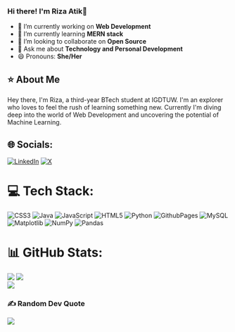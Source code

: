 ### Hi there! I'm Riza Atik👋

- 🔭 I’m currently working on **Web Development**
- 🌱 I’m currently learning **MERN stack** 
- 👯 I’m looking to collaborate on **Open Source**
- 💬 Ask me about **Technology and Personal Development**
- 😄 Pronouns: **She/Her**

## ⭐ About Me 
  Hey there, I'm Riza, a third-year BTech student at IGDTUW. I'm an explorer who loves to feel 
  the rush of learning something new. Currently I'm diving deep into the world of Web 
  Development and uncovering the potential of Machine Learning.


## 🌐 Socials:
[![LinkedIn](https://img.shields.io/badge/LinkedIn-%230077B5.svg?logo=linkedin&logoColor=white)](https://www.linkedin.com/in/riza-atik-3aa42922a/) [![X](https://img.shields.io/badge/X-black.svg?logo=X&logoColor=white)](https://twitter.com/RizaAtik3) 

# 💻 Tech Stack:
![CSS3](https://img.shields.io/badge/css3-%231572B6.svg?style=for-the-badge&logo=css3&logoColor=white) ![Java](https://img.shields.io/badge/java-%23ED8B00.svg?style=for-the-badge&logo=openjdk&logoColor=white) ![JavaScript](https://img.shields.io/badge/javascript-%23323330.svg?style=for-the-badge&logo=javascript&logoColor=%23F7DF1E) ![HTML5](https://img.shields.io/badge/html5-%23E34F26.svg?style=for-the-badge&logo=html5&logoColor=white) ![Python](https://img.shields.io/badge/python-3670A0?style=for-the-badge&logo=python&logoColor=ffdd54) ![GithubPages](https://img.shields.io/badge/github%20pages-121013?style=for-the-badge&logo=github&logoColor=white) ![MySQL](https://img.shields.io/badge/mysql-%2300000f.svg?style=for-the-badge&logo=mysql&logoColor=white) ![Matplotlib](https://img.shields.io/badge/Matplotlib-%23ffffff.svg?style=for-the-badge&logo=Matplotlib&logoColor=black) ![NumPy](https://img.shields.io/badge/numpy-%23013243.svg?style=for-the-badge&logo=numpy&logoColor=white) ![Pandas](https://img.shields.io/badge/pandas-%23150458.svg?style=for-the-badge&logo=pandas&logoColor=white)
# 📊 GitHub Stats:
![](https://github-readme-stats.vercel.app/api?username=Riza1910&theme=vision-friendly-dark&hide_border=false&include_all_commits=true&count_private=false)
![](https://github-readme-streak-stats.herokuapp.com/?user=Riza1910&theme=vision-friendly-dark&hide_border=false)<br/>
![](https://github-readme-stats.vercel.app/api/top-langs/?username=Riza1910&theme=vision-friendly-dark&hide_border=false&include_all_commits=true&count_private=false&layout=compact)

### ✍️ Random Dev Quote
![](https://quotes-github-readme.vercel.app/api?type=horizontal&theme=radical)

<!-- Proudly created with GPRM ( https://gprm.itsvg.in ) -->
